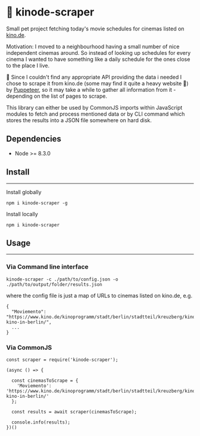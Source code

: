 # 🍿 kinode-scraper

Small pet project fetching today's movie schedules for cinemas listed on [kino.de](https://kino.de).

Motivation: I moved to a neighbourhood having a small number of nice independent cinemas around. So instead of looking up schedules for every cinema I wanted to have something like a daily schedule for the ones close to the place I live.

🙈 Since I couldn't find any appropriate API providing the data i needed I chose to scrape it from kino.de (some may find it quite a heavy website 💅) by [Puppeteer](https://github.com/GoogleChrome/puppeteer), so it may take a while to gather all information from it - depending on the list of pages to scrape.

This library can either be used by CommonJS imports within JavaScript modules to fetch and process mentioned data or by CLI command which stores the results into a JSON file somewhere on hard disk.

## Dependencies
- Node >= 8.3.0

## Install
---

Install globally
```
npm i kinode-scraper -g
```

Install locally
```
npm i kinode-scraper
```

## Usage
---

### Via Command line interface
```
kinode-scraper -c ./path/to/config.json -o ./path/to/output/folder/results.json
```
where the config file is just a map of URLs to cinemas listed on kino.de, e.g.

```
{
  "Moviemento": "https://www.kino.de/kinoprogramm/stadt/berlin/stadtteil/kreuzberg/kino/moviemento-kino-in-berlin/",
  ...
}
```

### Via CommonJS
```
const scraper = require('kinode-scraper');

(async () => {

  const cinemasToScrape = {
    'Moviemento': 'https://www.kino.de/kinoprogramm/stadt/berlin/stadtteil/kreuzberg/kino/moviemento-kino-in-berlin/'
  };

  const results = await scraper(cinemasToScrape);

  console.info(results);
})()
```